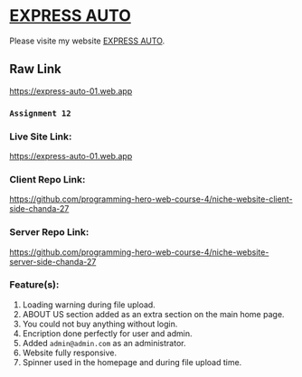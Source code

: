 # [EXPRESS AUTO](https://express-auto-01.web.app)

Please visite my website [EXPRESS AUTO](https://express-auto-01.web.app).

## Raw Link

https://express-auto-01.web.app

### `Assignment 12`
### Live Site Link:
https://express-auto-01.web.app
### Client Repo Link:
https://github.com/programming-hero-web-course-4/niche-website-client-side-chanda-27
### Server Repo Link:
https://github.com/programming-hero-web-course-4/niche-website-server-side-chanda-27

### Feature(s):
1. Loading warning during file upload.
2. ABOUT US section added as an extra section on the main home page.
3. You could not buy anything without login.
4. Encription done perfectly for user and admin.
5. Added `admin@admin.com` as an administrator.
6. Website fully responsive.
7. Spinner used in the homepage and during file upload time.
